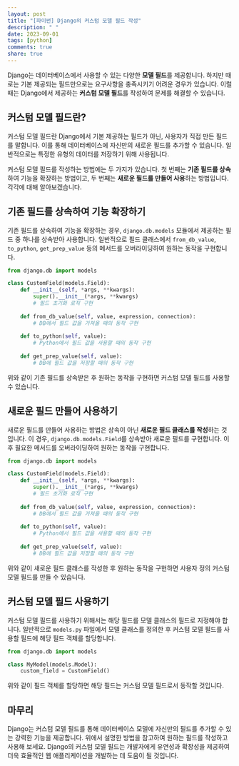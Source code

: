 ```yaml
---
layout: post
title: "[파이썬] Django의 커스텀 모델 필드 작성"
description: " "
date: 2023-09-01
tags: [python]
comments: true
share: true
---
```


Django는 데이터베이스에서 사용할 수 있는 다양한 **모델 필드**를 제공합니다. 하지만 때로는 기본 제공되는 필드만으로는 요구사항을 충족시키기 어려운 경우가 있습니다. 이럴 때는 Django에서 제공하는 **커스텀 모델 필드**를 작성하여 문제를 해결할 수 있습니다.

## 커스텀 모델 필드란?

커스텀 모델 필드란 Django에서 기본 제공하는 필드가 아닌, 사용자가 직접 만든 필드를 말합니다. 이를 통해 데이터베이스에 자신만의 새로운 필드를 추가할 수 있습니다. 일반적으로는 특정한 유형의 데이터를 저장하기 위해 사용됩니다.

커스텀 모델 필드를 작성하는 방법에는 두 가지가 있습니다. 첫 번째는 **기존 필드를 상속**하여 기능을 확장하는 방법이고, 두 번째는 **새로운 필드를 만들어 사용**하는 방법입니다. 각각에 대해 알아보겠습니다.

## 기존 필드를 상속하여 기능 확장하기

기존 필드를 상속하여 기능을 확장하는 경우, `django.db.models` 모듈에서 제공하는 필드 중 하나를 상속받아 사용합니다. 일반적으로 필드 클래스에서 `from_db_value`, `to_python`, `get_prep_value` 등의 메서드를 오버라이딩하여 원하는 동작을 구현합니다.

```python
from django.db import models

class CustomField(models.Field):
    def __init__(self, *args, **kwargs):
        super().__init__(*args, **kwargs)
        # 필드 초기화 로직 구현
        
    def from_db_value(self, value, expression, connection):
        # DB에서 필드 값을 가져올 때의 동작 구현
        
    def to_python(self, value):
        # Python에서 필드 값을 사용할 때의 동작 구현
        
    def get_prep_value(self, value):
        # DB에 필드 값을 저장할 때의 동작 구현
```

위와 같이 기존 필드를 상속받은 후 원하는 동작을 구현하면 커스텀 모델 필드를 사용할 수 있습니다.

## 새로운 필드 만들어 사용하기

새로운 필드를 만들어 사용하는 방법은 상속이 아닌 **새로운 필드 클래스를 작성**하는 것입니다. 이 경우, `django.db.models.Field`를 상속받아 새로운 필드를 구현합니다. 이후 필요한 메서드를 오버라이딩하여 원하는 동작을 구현합니다.

```python
from django.db import models

class CustomField(models.Field):
    def __init__(self, *args, **kwargs):
        super().__init__(*args, **kwargs)
        # 필드 초기화 로직 구현
        
    def from_db_value(self, value, expression, connection):
        # DB에서 필드 값을 가져올 때의 동작 구현
        
    def to_python(self, value):
        # Python에서 필드 값을 사용할 때의 동작 구현
        
    def get_prep_value(self, value):
        # DB에 필드 값을 저장할 때의 동작 구현
```

위와 같이 새로운 필드 클래스를 작성한 후 원하는 동작을 구현하면 사용자 정의 커스텀 모델 필드를 만들 수 있습니다.

## 커스텀 모델 필드 사용하기

커스텀 모델 필드를 사용하기 위해서는 해당 필드를 모델 클래스의 필드로 지정해야 합니다. 일반적으로 `models.py` 파일에서 모델 클래스를 정의한 후 커스텀 모델 필드를 사용할 필드에 해당 필드 객체를 할당합니다.

```python
from django.db import models

class MyModel(models.Model):
    custom_field = CustomField()
```

위와 같이 필드 객체를 할당하면 해당 필드는 커스텀 모델 필드로서 동작할 것입니다.

## 마무리

Django는 커스텀 모델 필드를 통해 데이터베이스 모델에 자신만의 필드를 추가할 수 있는 강력한 기능을 제공합니다. 위에서 설명한 방법을 참고하여 원하는 필드를 작성하고 사용해 보세요. Django의 커스텀 모델 필드는 개발자에게 유연성과 확장성을 제공하여 더욱 효율적인 웹 애플리케이션을 개발하는 데 도움이 될 것입니다.